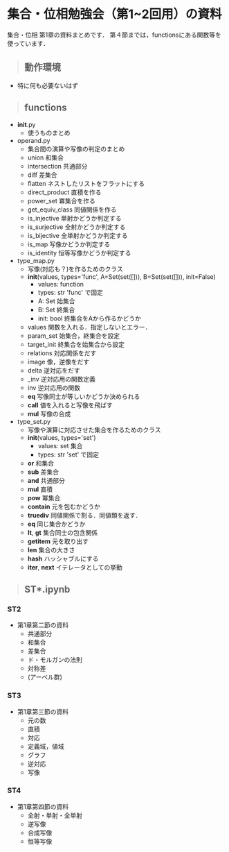 # 集合・位相勉強会（第1~2回用）の資料
集合・位相 第1章の資料まとめです．
第４節までは，functionsにある関数等を使っています．
> ## 動作環境
- 特に何も必要ないはず
> ## functions
- __init__.py
    - 使うものまとめ
- operand.py
    - 集合間の演算や写像の判定のまとめ
    - union
        和集合
    - intersection
        共通部分
    - diff
        差集合
    - flatten
        ネストしたリストをフラットにする
    - direct_product
        直積を作る
    - power_set
        冪集合を作る
    - get_equiv_class
        同値関係を作る
    - is_injective
        単射かどうか判定する
    - is_surjective
        全射かどうか判定する
    - is_bijective
        全単射かどうか判定する
    - is_map
        写像かどうか判定する
     - is_identity
         恒等写像かどうか判定する
- type_map.py
    - 写像(対応も？)を作るためのクラス
    - __init__(values, types='func', A=Set(set([])), B=Set(set([])), init=False)
        - values: function
        - types: str 'func' で固定
        - A: Set 始集合
        - B: Set 終集合
        - init: bool 終集合をAから作るかどうか
    - values
        関数を入れる．指定しないとエラー．
    - param_set
        始集合，終集合を設定
    - target_init
        終集合を始集合から設定
    - relations
        対応関係をだす
    - image
        像，逆像をだす
    - delta
        逆対応をだす
    - _inv
        逆対応用の関数定義
    - inv
        逆対応用の関数
    - __eq__
        写像同士が等しいかどうか決められる
    - __call__
        値を入れると写像を飛ばす
    - __mul__
        写像の合成
- type_set.py
    - 写像や演算に対応させた集合を作るためのクラス
    - __init__(values, types='set')
        - values: set 集合
        - types: str 'set' で固定
    - __or__
        和集合
    - __sub__
        差集合
    - __and__
        共通部分
    - __mul__
        直積
    - __pow__
        冪集合
    - __contain__
        元を包むかどうか
    - __truediv__
        同値関係で割る．同値類を返す．
    - __eq__
        同じ集合かどうか
    - __lt__, __gt__
        集合同士の包含関係
    - __getitem__
        元を取り出す
    - __len__
        集合の大きさ
    - __hash__
        ハッシャブルにする
    - __iter__, __next__
        イテレータとしての挙動


> ## ST*.ipynb
### ST2
- 第1章第二節の資料
    - 共通部分
    - 和集合
    - 差集合
    - ド・モルガンの法則
    - 対称差
    - (アーベル群)
### ST3
- 第1章第三節の資料
    - 元の数
    - 直積
    - 対応
    - 定義域，値域
    - グラフ
    - 逆対応
    - 写像
### ST4
- 第1章第四節の資料
    - 全射・単射・全単射
    - 逆写像
    - 合成写像
    - 恒等写像
